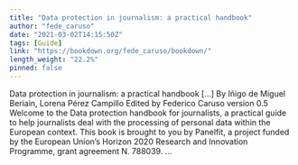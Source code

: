 ```yaml
---
title: "Data protection in journalism: a practical handbook"
author: "fede_caruso"
date: "2021-03-02T14:15:50Z"
tags: [Guide]
link: "https://bookdown.org/fede_caruso/bookdown/"
length_weight: "22.2%"
pinned: false
---
```


Data protection in journalism: a practical handbook [...] By Iñigo de Miguel Beriain, Lorena Pérez Campillo
Edited by Federico Caruso version 0.5 Welcome to the Data protection handbook for journalists, a practical guide to help journalists deal with the processing of personal data within the European context. This book is brought to you by Panelfit, a project funded by the European Union’s Horizon 2020 Research and Innovation Programme, grant agreement N. 788039. ...
